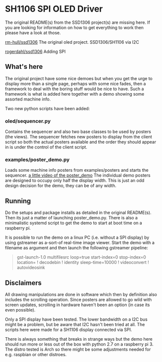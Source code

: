 # SH1106 SPI OLED Driver

The original README(s) from the SSD1306 project(s) are missing here. If you are looking
for information on how to get everything to work then please have a look at those.

[rm-hull/ssd1306](https://github.com/rm-hull/ssd1306)
The original oled project. SSD1306/SH1106 via I2C

[rogerdahl/ssd1306](https://github.com/rogerdahl/ssd1306)   Adding SPI


## What's here

The original project have some nice demoes but when you get the urge to display
more than a single page, perhaps with some nice fades, then a framework to deal
with the boring stuff would be nice to have. Such a framework is what is added 
here together with a demo showing some assorted machine info.

Two new python scripts have been added:

### oled/sequencer.py

Contains the sequencer and also two base classes to be used by posters (the views). 
The sequencer fetches new posters to display from the client script so both 
the actual posters available and the order they should appear in is under
the control of the client script.

### examples/poster_demo.py

Loads some machine info posters from examples/posters and starts the sequencer.
[a little video of the poster_demo](https://cloud.githubusercontent.com/assets/12825543/19840216/9f69809e-9ef1-11e6-9346-5226ca950a00.gif)
The individual demo posters are designed to occupy only half the display width. 
This is just an odd design decision for the demo, they can be of any width.

## Running

Do the setups and package installs as detailed in the original README(s).
Then its just a matter of launching poster_demo.py. There is also a minimalistic
systemd script to get the demo to start at boot time on a raspberry pi.

It is possible to run the demo on a linux PC (i.e. without a SPI display) by using 
gstreamer as a-sort-of real-time image viewer. Start the demo with a filename as argument
and then launch the following gstreamer pipeline:
>gst-launch-1.0 multifilesrc loop=true start-index=0 stop-index=0 location=<filename> ! decodebin ! identity sleep-time=10000 ! videoconvert ! autovideosink


## Disclaimers

All drawing manipulations are done in software which then by definition also includes 
the scrolling operation. Since posters are allowed to go wild with screen updates, 
scrolling in hardware haven't been an option (in case its even possible).

Only a SPI display have been tested. The lower bandwidth on a I2C bus might 
be a problem, but be aware that I2C hasn't been tried at all. 
The scripts here were made for a SH1106 display connected via SPI.

There is always something that breaks in strange ways but the demo here should 
run more or less out of the box with python 2.7 on a raspberry pi 3. The distro
tested is Arch so there might be some adjustments needed for e.g. raspbian or other distroes.

